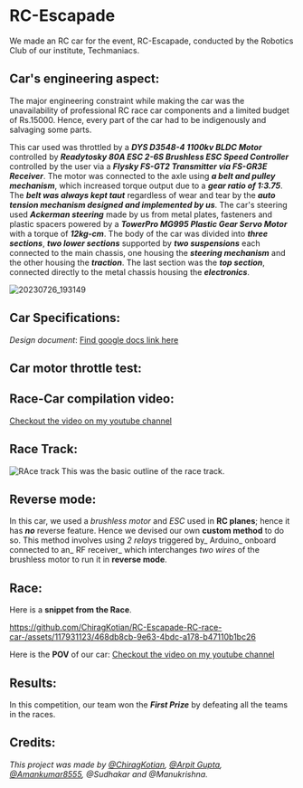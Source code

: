 # RC-Escapade
We made an RC car for the event, RC-Escapade, conducted by the Robotics Club of our institute, Techmaniacs. 

## Car's engineering aspect:
The major engineering constraint while making the car was the unavailability of professional RC race car components and a limited budget of Rs.15000. Hence, every part of the car had to be indigenously and salvaging some parts.

This car used was throttled by a _**DYS D3548-4 1100kv BLDC Motor**_ controlled by **_Readytosky 80A ESC 2-6S Brushless ESC Speed Controller_** controlled by the user via a **_Flysky FS-GT2 Transmitter via FS-GR3E Receiver_**. The motor was connected to the axle using **_a belt and pulley mechanism_**, which increased torque output due to a **_gear ratio of 1:3.75_**. The **_belt was always kept taut_** regardless of wear and tear by the **_auto tension mechanism designed and implemented by us_**. The car's steering used **_Ackerman steering_** made by us from metal plates, fasteners and plastic spacers powered by a **_TowerPro MG995 Plastic Gear Servo Motor_** with a torque of **_12kg-cm_**. The body of the car was divided into **_three sections_**, **_two lower sections_** supported by **_two suspensions_** each connected to the main chassis, one housing the **_steering mechanism_** and the other housing the **_traction_**. The last section was the **_top section_**, connected directly to the metal chassis housing the **_electronics_**. 

![20230726_193149](https://github.com/ChiragKotian/RC-Escapade-RC-race-car-/assets/117931123/f4f8b6e1-9a26-4ea2-acee-a749d0ab9313)

## Car Specifications:
_Design document_: [Find google docs link here](https://docs.google.com/document/d/1mbKo6WWxaJJa9_PcJH3QffFJdrASKCd1eJnjYxW_ynk/edit)

## Car motor throttle test:


## Race-Car compilation video:
[Checkout the video on my youtube channel](https://youtu.be/mxVWriNiuYU)

## Race Track: 
![RAce track](https://github.com/ChiragKotian/RC-Escapade-RC-race-car-/assets/117931123/e83744fe-457b-4a6e-9eee-76aa8902e929)
This was the basic outline of the race track.


## Reverse mode:
In this car, we used a _brushless motor_ and _ESC_ used in **RC planes**; hence it has **_no_** reverse feature. Hence we devised our own **custom method** to do so. This method involves using _2 relays_ triggered by_ Arduino_ onboard connected to an_ RF receiver_ which interchanges _two wires_ of the brushless motor to run it in **reverse mode**. 

## Race:
Here is a **snippet from the Race**.

https://github.com/ChiragKotian/RC-Escapade-RC-race-car-/assets/117931123/468db8cb-9e63-4bdc-a178-b47110b1bc26

Here is the **POV** of our car: [Checkout the video on my youtube channel](https://youtu.be/0WGOJq9AI0c)

## Results:
In this competition, our team won the _**First Prize**_ by defeating all the teams in the races.


## Credits:
_This project was made by [@ChiragKotian](https://github.com/ChiragKotian), [@Arpit Gupta](https://github.com/arpitguptagithub), [@Amankumar8555](https://github.com/Amankumar8555), @Sudhakar and @Manukrishna._
